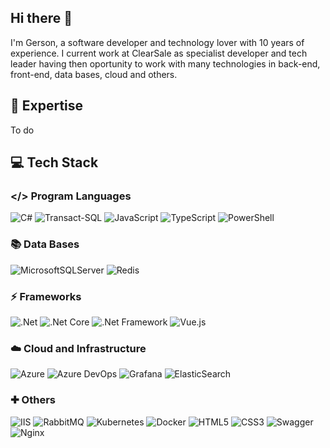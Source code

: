 ## Hi there 👋

I'm Gerson, a software developer and technology lover with 10 years of experience. I current work at ClearSale as specialist developer and tech leader having then oportunity to work with many technologies in back-end, front-end, data bases, cloud and others.

## 🚀 Expertise

To do

## 💻 Tech Stack
### </> Program Languages
![C#](https://img.shields.io/badge/c%23-%23239120.svg?style=for-the-badge&logoColor=white&logo=c)
![Transact-SQL](https://img.shields.io/badge/Transact%20SQL-01?style=for-the-badge&color=orange&logo=)
![JavaScript](https://img.shields.io/badge/javascript-%23323330.svg?style=for-the-badge&logo=javascript&logoColor=%23F7DF1E)
![TypeScript](https://img.shields.io/badge/typescript-%23007ACC.svg?style=for-the-badge&logo=typescript&logoColor=white)
![PowerShell](https://img.shields.io/badge/PowerShell-%235391FE.svg?style=for-the-badge&logoColor=white&logo=purescript)

### 📚 Data Bases
![MicrosoftSQLServer](https://img.shields.io/badge/Microsoft%20SQL%20Server-CC2927?style=for-the-badge&logo=microsoft%20sql%20server&logoColor=white)
![Redis](https://img.shields.io/badge/redis-%23DD0031.svg?style=for-the-badge&logo=redis&logoColor=white)

### ⚡ Frameworks
![.Net](https://img.shields.io/badge/.NET-5C2D91?style=for-the-badge&logo=.net&logoColor=white)
![.Net Core](https://img.shields.io/badge/.NET%20Core-01?style=for-the-badge&logo=.net&logoColor=white&color=rgb(92%2C%2045%2C%20145))
![.Net Framework](https://img.shields.io/badge/.NET%20Framework-01?style=for-the-badge&logo=.net&logoColor=white&color=rgb(92%2C%2045%2C%20145))
![Vue.js](https://img.shields.io/badge/vuejs-%2335495e.svg?style=for-the-badge&logo=vuedotjs&logoColor=%234FC08D)

### ☁️ Cloud and Infrastructure
![Azure](https://img.shields.io/badge/azure-%230072C6.svg?style=for-the-badge&logo=microsoftazure&logoColor=white&logo=icloud)
![Azure DevOps](https://img.shields.io/badge/Azure%20DevOps-01?style=for-the-badge&color=blue&logo=dailydotdev)
![Grafana](https://img.shields.io/badge/grafana-%23F46800.svg?style=for-the-badge&logo=grafana&logoColor=white)
![ElasticSearch](https://img.shields.io/badge/-ElasticSearch-005571?style=for-the-badge&logo=elasticsearch)

### ✚ Others
![IIS](https://img.shields.io/badge/Internet%20Information%20Services%20(IIS)-01?style=for-the-badge&color=blue)
![RabbitMQ](https://img.shields.io/badge/Rabbitmq-FF6600?style=for-the-badge&logo=rabbitmq&logoColor=white)
![Kubernetes](https://img.shields.io/badge/kubernetes-%23326ce5.svg?style=for-the-badge&logo=kubernetes&logoColor=white&color=mediumpurple)
![Docker](https://img.shields.io/badge/docker-%230db7ed.svg?style=for-the-badge&logo=docker&logoColor=white)
![HTML5](https://img.shields.io/badge/html5-%23E34F26.svg?style=for-the-badge&logo=html5&logoColor=white)
![CSS3](https://img.shields.io/badge/css3-%231572B6.svg?style=for-the-badge&logo=css3&logoColor=white)
![Swagger](https://img.shields.io/badge/-Swagger-%23Clojure?style=for-the-badge&logo=swagger&logoColor=white)
![Nginx](https://img.shields.io/badge/nginx-%23009639.svg?style=for-the-badge&logo=nginx&logoColor=white)

<!--
**GersonJunior12/GersonJunior12** is a ✨ _special_ ✨ repository because its `README.md` (this file) appears on your GitHub profile.

Here are some ideas to get you started:

- 🔭 I’m currently working on ...
- 🌱 I’m currently learning ...
- 👯 I’m looking to collaborate on ...
- 🤔 I’m looking for help with ...
- 💬 Ask me about ...
- 📫 How to reach me: ...
- 😄 Pronouns: ...
- ⚡ Fun fact: ...
-->

